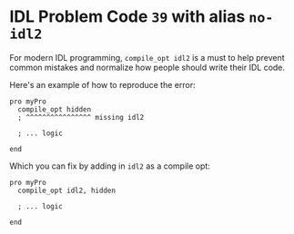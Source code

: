 # IDL Problem Code `39` with alias `no-idl2`

For modern IDL programming, `compile_opt idl2` is a must to help prevent common mistakes and normalize how people should write their IDL code.

Here's an example of how to reproduce the error:

```idl
pro myPro
  compile_opt hidden
  ; ^^^^^^^^^^^^^^^^ missing idl2

  ; ... logic

end
```

Which you can fix by adding in `idl2` as a compile opt:

```idl
pro myPro
  compile_opt idl2, hidden

  ; ... logic

end
```
